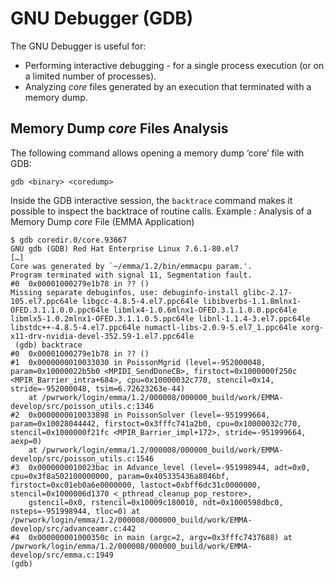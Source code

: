 # GNU Debugger (GDB)

The GNU Debugger is useful for:
* Performing interactive debugging - for a single process execution (or on a limited number of processes).
* Analyzing *core* files generated by an execution that terminated with a memory dump.

## Memory Dump *core* Files Analysis

The following command allows opening a memory dump ‘core’ file with GDB:
```
gdb <binary> <coredump>
```
Inside the GDB interactive session, the `backtrace` command makes it possible to inspect the backtrace of routine calls.
Example : Analysis of a Memory Dump *core* File (EMMA Application)
```
$ gdb coredir.0/core.93667
GNU gdb (GDB) Red Hat Enterprise Linux 7.6.1-80.el7
[…]
Core was generated by `~/emma/1.2/bin/emmacpu param.'.
Program terminated with signal 11, Segmentation fault.
#0  0x00001000279e1b78 in ?? ()
Missing separate debuginfos, use: debuginfo-install glibc-2.17-105.el7.ppc64le libgcc-4.8.5-4.el7.ppc64le libibverbs-1.1.8mlnx1-OFED.3.1.1.0.0.ppc64le libmlx4-1.0.6mlnx1-OFED.3.1.1.0.0.ppc64le libmlx5-1.0.2mlnx1-OFED.3.1.1.0.5.ppc64le libnl-1.1.4-3.el7.ppc64le libstdc++-4.8.5-4.el7.ppc64le numactl-libs-2.0.9-5.el7_1.ppc64le xorg-x11-drv-nvidia-devel-352.59-1.el7.ppc64le
 (gdb) backtrace
#0  0x00001000279e1b78 in ?? ()
#1  0x0000000010033030 in PoissonMgrid (level=-952000048, param=0x10000022b5b0 <MPIDI_SendDoneCB>, firstoct=0x1000000f250c <MPIR_Barrier_intra+684>, cpu=0x10000032c770, stencil=0x14, stride=-952000048, tsim=6.72623263e-44)
    at /pwrwork/login/emma/1.2/000008/000000_build/work/EMMA-develop/src/poisson_utils.c:1346
#2  0x0000000010033898 in PoissonSolver (level=-951999664, param=0x10028044442, firstoct=0x3fffc741a2b0, cpu=0x10000032c770, stencil=0x1000000f21fc <MPIR_Barrier_impl+172>, stride=-951999664, aexp=0)
    at /pwrwork/login/emma/1.2/000008/000000_build/work/EMMA-develop/src/poisson_utils.c:1546
#3  0x0000000010023bac in Advance_level (level=-951998944, adt=0x0, cpu=0x3f8a502100000000, param=0x405335436a8046bf, firstoct=0xc01eb0a6e0000000, lastoct=0xbff6dc31c0000000, stencil=0x1000006d1370 <_pthread_cleanup_pop_restore>,
    gstencil=0x0, rstencil=0x10009c180010, ndt=0x1000598dbc0, nsteps=-951998944, tloc=0) at  /pwrwork/login/emma/1.2/000008/000000_build/work/EMMA-develop/src/advanceamr.c:442
#4  0x000000001000350c in main (argc=2, argv=0x3fffc7437688) at /pwrwork/login/emma/1.2/000008/000000_build/work/EMMA-develop/src/emma.c:1949
(gdb)
```
